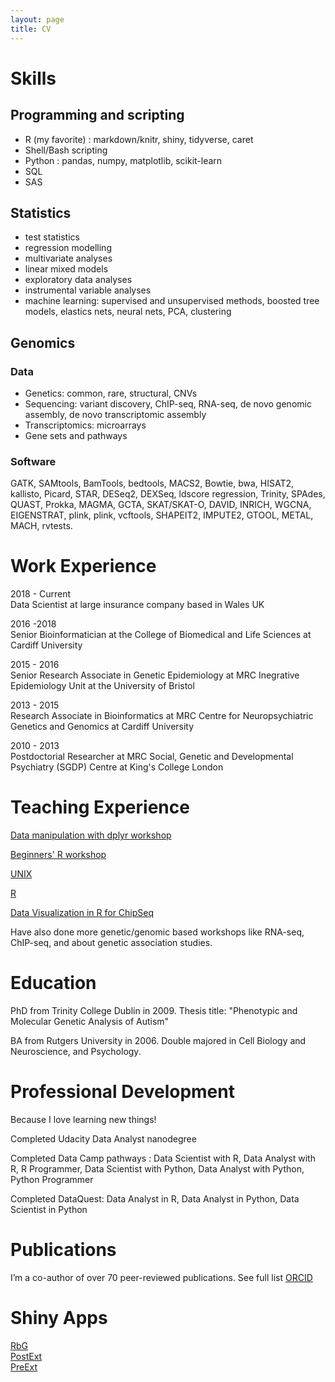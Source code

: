 ```yaml
---
layout: page
title: CV
---
```


# Skills

## Programming and scripting
* R (my favorite) : markdown/knitr, shiny, tidyverse, caret
* Shell/Bash scripting
* Python : pandas, numpy, matplotlib, scikit-learn
* SQL
* SAS 

## Statistics
* test statistics
* regression modelling
* multivariate analyses
* linear mixed models
* exploratory data analyses
* instrumental variable analyses
* machine learning: supervised and unsupervised methods, boosted tree models, elastics nets, neural nets, PCA, clustering

## Genomics
### Data
* Genetics: common, rare, structural, CNVs
* Sequencing: variant discovery, ChIP-seq, RNA-seq, de novo genomic assembly, de novo transcriptomic assembly
* Transcriptomics: microarrays
* Gene sets and pathways

### Software
GATK, SAMtools, BamTools, bedtools, MACS2, Bowtie, bwa, HISAT2, kallisto, Picard, STAR, DESeq2, DEXSeq, ldscore regression, Trinity, SPAdes, QUAST, Prokka, MAGMA, GCTA, SKAT/SKAT-O, DAVID, INRICH, WGCNA, EIGENSTRAT, plink, plink, vcftools, SHAPEIT2, IMPUTE2, GTOOL, METAL, MACH, rvtests. 

# Work Experience
2018 - Current                 
Data Scientist at large insurance company based in Wales UK

2016 -2018                  
Senior Bioinformatician at the College of Biomedical and Life Sciences at Cardiff University                 

2015 - 2016                  
Senior Research Associate in Genetic Epidemiology at MRC Inegrative Epidemiology Unit at the University of Bristol

2013 - 2015               
Research Associate in Bioinformatics at MRC Centre for Neuropsychiatric Genetics and Genomics at Cardiff University

2010 - 2013                  
Postdoctorial Researcher at MRC Social, Genetic and Developmental Psychiatry (SGDP) Centre at King's College London

# Teaching Experience
[Data manipulation with dplyr workshop](https://github.com/ktansey/satrday_dplyr_workshop)

[Beginners' R workshop](https://github.com/ktansey/beginnersR )

[UNIX](https://github.com/ktansey/UNIX_teaching)

[R](https://github.com/ktansey/R_teaching)

[Data Visualization in R for ChipSeq](https://github.com/ktansey/ChipSeq_Data_Viz)

Have also done more genetic/genomic based workshops like RNA-seq, ChIP-seq, and about genetic association studies. 

# Education
PhD from Trinity College Dublin in 2009. Thesis title: "Phenotypic and Molecular Genetic Analysis of Autism"

BA from Rutgers University in 2006. Double majored in Cell Biology and Neuroscience, and Psychology. 

# Professional Development
Because I love learning new things!

Completed Udacity Data Analyst nanodegree   

Completed Data Camp pathways : Data Scientist with R, Data Analyst with R, R Programmer, Data Scientist with Python, Data Analyst with Python, Python Programmer

Completed DataQuest: Data Analyst in R, Data Analyst in Python, Data Scientist in Python


# Publications
I’m a co-author of over 70 peer-reviewed publications. See full list [ORCID](https://orcid.org/0000-0002-9663-3376)

# Shiny Apps
[RbG](http://ieushiny.biocompute.org.uk/rbg-app/)               
[PostExt](https://extubation.shinyapps.io/postext/)                               
[PreExt](https://extubation.shinyapps.io/preext/)                    




